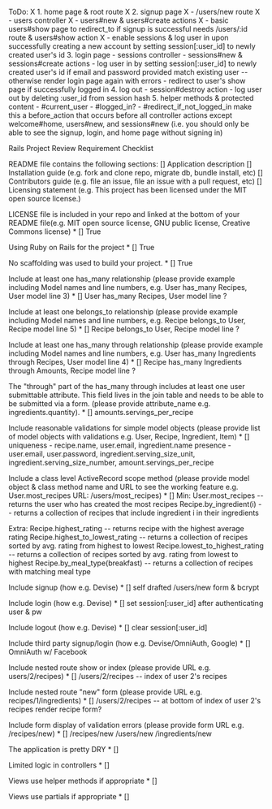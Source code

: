 ToDo:
  X 1. home page & root route
  X 2. signup page 
    X - /users/new route
    X - users controller
    X - users#new & users#create actions
    X - basic users#show page to redirect_to if signup is successful
        needs /users/:id route & users#show action
    X - enable sessions & log user in upon successfully creating a new account by setting session[:user_id] to newly created user's id
  3. login page
    - sessions controller
    - sessions#new & sessions#create actions
    - log user in by setting session[:user_id] to newly created user's id if email and password provided match existing user -- otherwise render login page again with errors
    - redirect to user's show page if successfully logged in
  4. log out 
    - session#destroy action
    - log user out by deleting :user_id from session hash
  5. helper methods & protected content
    - #current_user
    - #logged_in?
    - #redirect_if_not_logged_in
        make this a before_action that occurs before all controller actions except welcome#home, users#new, and sessions#new (i.e. you should only be able to see the signup, login, and home page without signing in)

Rails Project Review Requirement Checklist

README file contains the following sections: 
[] Application description
[] Installation guide (e.g. fork and clone repo, migrate db, bundle install, etc)
[] Contributors guide (e.g. file an issue, file an issue with a pull request, etc)
[] Licensing statement (e.g. This project has been licensed under the MIT open source license.)

LICENSE file is included in your repo and linked at the bottom of your README file(e.g. MIT open source license, GNU public license, Creative Commons license) *
[] True

Using Ruby on Rails for the project *
[] True

No scaffolding was used to build your project. *
[] True

Include at least one has_many relationship (please provide example including Model names and line numbers, e.g. User has_many Recipes, User model line 3) *
[] 
User has_many Recipes, User model line ?
 
Include at least one belongs_to relationship (please provide example including Model names and line numbers, e.g. Recipe belongs_to User, Recipe model line 5) *
[]
Recipe belongs_to User, Recipe model line ?

Include at least one has_many through relationship (please provide example including Model names and line numbers, e.g. User has_many Ingredients through Recipes, User model line 4) *
[]
Recipe has_many Ingredients through Amounts, Recipe model line ?


The "through" part of the has_many through includes at least one user submittable attribute. This field lives in the join table and needs to be able to be submitted via a form. (please provide attribute_name e.g. ingredients.quantity). *
[]
amounts.servings_per_recipe

Include reasonable validations for simple model objects (please provide list of model objects with validations e.g. User, Recipe, Ingredient, Item) *
[]
uniqueness - recipe.name, user.email, ingredient.name
presence - user.email, user.password, ingredient.serving_size_unit, ingredient.serving_size_number, amount.servings_per_recipe

Include a class level ActiveRecord scope method (please provide model object & class method name and URL to see the working feature e.g. User.most_recipes URL: /users/most_recipes) *
[] 
Min:
User.most_recipes -- returns the user who has created the most recipes
Recipe.by_ingredient(i) -- returns a collection of recipes that include ingredient i in their ingredients

Extra:
Recipe.highest_rating -- returns recipe with the highest average rating 
Recipe.highest_to_lowest_rating -- returns a collection of recipes sorted by avg. rating from highest to lowest
Recipe.lowest_to_highest_rating -- returns a collection of recipes sorted by avg. rating from lowest to highest
Recipe.by_meal_type(breakfast) -- returns a collection of recipes with matching meal type 


Include signup (how e.g. Devise) *
[]
self drafted /users/new form & bcrypt

Include login (how e.g. Devise) *
[]
set session[:user_id] after authenticating user & pw 

Include logout (how e.g. Devise) *
[]
clear session[:user_id] 

Include third party signup/login (how e.g. Devise/OmniAuth, Google) *
[]
OmniAuth w/ Facebook

Include nested route show or index (please provide URL e.g. users/2/recipes) *
[]
/users/2/recipes -- index of user 2's recipes

Include nested route "new" form (please provide URL e.g. recipes/1/ingredients) *
[]
/users/2/recipes -- at bottom of index of user 2's recipes render recipe form?

Include form display of validation errors (please provide form URL e.g. /recipes/new) *
[]
/recipes/new
/users/new
/ingredients/new

The application is pretty DRY *
[]

Limited logic in controllers *
[]

Views use helper methods if appropriate *
[]

Views use partials if appropriate *
[]
